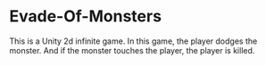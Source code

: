 

# Evade-Of-Monsters
This is a Unity 2d infinite game. In this game, the player dodges the monster. And if the monster touches the player, the player is killed.
